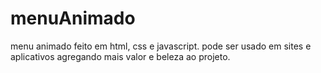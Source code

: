 # menuAnimado
menu animado feito em  html, css e javascript. pode ser usado em sites e aplicativos agregando mais valor e beleza ao projeto.
